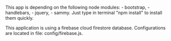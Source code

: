 This app is depending on the following node modules:
    - bootstrap,
    - handlebars,
    - jquery,
    - sammy.
Just type in terminal "npm install" to install them quickly.

This application is using a firebase cloud firestore database. 
Configurations are located in file: config/firebase.js.